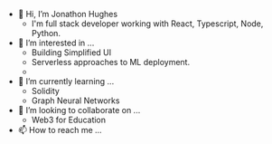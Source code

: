 - 👋 Hi, I’m Jonathon Hughes
  - I'm full stack developer working with React, Typescript, Node, Python.
- 👀 I’m interested in ...
  - Building Simplified UI 
  - Serverless approaches to ML deployment. 
  - 
- 🌱 I’m currently learning ...
  - Solidity
  - Graph Neural Networks
- 💞️ I’m looking to collaborate on ...
  - Web3 for Education 
- 📫 How to reach me ...

<!---
hughesjl1/hughesjl1 is a ✨ special ✨ repository because its `README.md` (this file) appears on your GitHub profile.
You can click the Preview link to take a look at your changes.
--->
